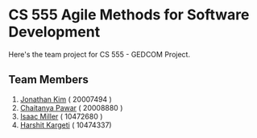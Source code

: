 # CS 555 Agile Methods for Software Development

Here's the team project for CS 555 - GEDCOM Project. 

## Team Members

1. [Jonathan Kim](https://github.com/jonathandkim96) ( 20007494 )
2. [Chaitanya Pawar](https://github.com/Chaitanyap22) ( 20008880 )
3. [Isaac Miller](https://github.com/) ( 10472680 )
4. [Harshit Kargeti](https://github.com/) ( 10474337)
